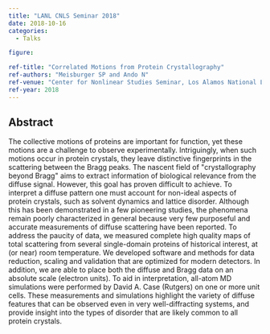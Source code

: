 ```yaml
---
title: "LANL CNLS Seminar 2018"
date: 2018-10-16
categories:
  - Talks

figure:

ref-title: "Correlated Motions from Protein Crystallography"
ref-authors: "Meisburger SP and Ando N"
ref-venue: "Center for Nonlinear Studies Seminar, Los Alamos National Lab"
ref-year: 2018
---
```


## Abstract

The collective motions of proteins are important for function, yet these motions are a challenge to observe experimentally. Intriguingly, when such motions occur in protein crystals, they leave distinctive fingerprints in the scattering between the Bragg peaks. The nascent field of "crystallography beyond Bragg" aims to extract information of biological relevance from the diffuse signal. However, this goal has proven difficult to achieve. To interpret a diffuse pattern one must account for non-ideal aspects of protein crystals, such as solvent dynamics and lattice disorder. Although this has been demonstrated in a few pioneering studies, the phenomena remain poorly characterized in general because very few purposeful and accurate measurements of diffuse scattering have been reported. To address the paucity of data, we measured complete high quality maps of total scattering from several single-domain proteins of historical interest, at (or near) room temperature. We developed software and methods for data reduction, scaling and validation that are optimized for modern detectors. In addition, we are able to place both the diffuse and Bragg data on an absolute scale (electron units). To aid in interpretation, all-atom MD simulations were performed by David A. Case (Rutgers) on one or more unit cells. These measurements and simulations highlight the variety of diffuse features that can be observed even in very well-diffracting systems, and provide insight into the types of disorder that are likely common to all protein crystals.
